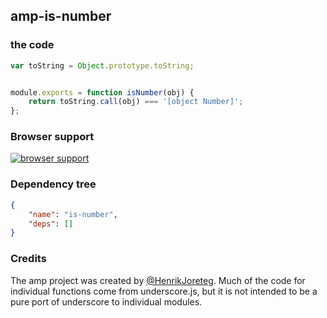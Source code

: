 ## amp-is-number


### the code

```javascript
var toString = Object.prototype.toString;


module.exports = function isNumber(obj) {
    return toString.call(obj) === '[object Number]';
};
```

### Browser support

[![browser support](https://ci.testling.com/henrikjoreteg/amp-is-number.png)](https://ci.testling.com/ampersandjs/amp-is-number)

### Dependency tree

```json
{
    "name": "is-number",
    "deps": []
}
```

### Credits

The amp project was created by [@HenrikJoreteg](http://twitter.com/henrikjoreteg). Much of the code for individual functions come from underscore.js, but it is not intended to be a pure port of underscore to individual modules.